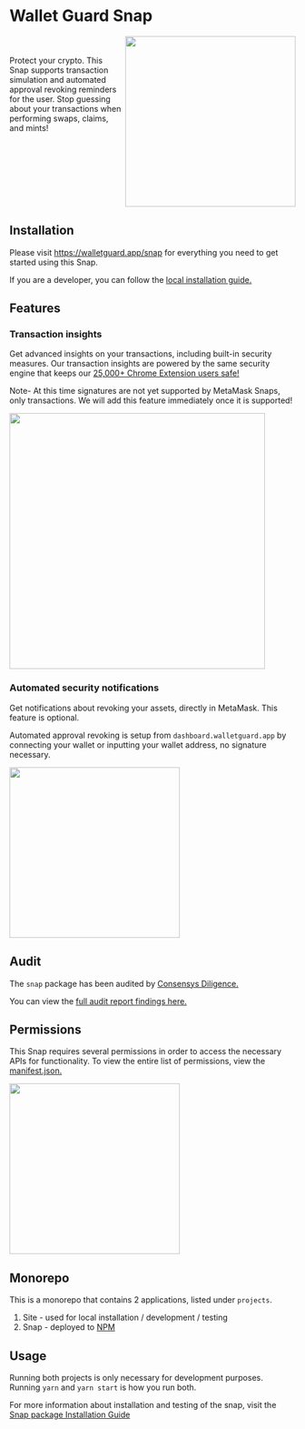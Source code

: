 # Wallet Guard Snap

<img src='https://cdn.walletguard.app/extension-assets/snap/snap-preview.png' height='300px' align='right' >

<br>
<br>
Protect your crypto. This Snap supports transaction simulation and automated approval revoking reminders for the user. Stop guessing about your transactions when performing swaps, claims, and mints!

<br clear="all">

## Installation

Please visit https://walletguard.app/snap for everything you need to get started using this Snap.

If you are a developer, you can follow the [local installation guide.](https://github.com/wallet-guard/wallet-guard-snap/tree/main/packages/snap#installation-guide)

## Features

### Transaction insights

Get advanced insights on your transactions, including built-in security measures. Our transaction insights are powered by the same security engine that keeps
our [25,000+ Chrome Extension users safe!](https://chrome.google.com/webstore/detail/wallet-guard-protect-your/pdgbckgdncnhihllonhnjbdoighgpimk)

Note- At this time signatures are not yet supported by MetaMask Snaps, only transactions. We will add this feature immediately once it is supported!

<img src='https://cdn.walletguard.app/extension-assets/snap/txn_with_warnings.png' height='450px' >

### Automated security notifications

Get notifications about revoking your assets, directly in MetaMask. This feature is optional.

Automated approval revoking is setup from `dashboard.walletguard.app` by connecting your wallet or inputting your wallet address, no signature necessary.

<img src='https://cdn.walletguard.app/extension-assets/snap/notifications.png' height='300px' >

## Audit

The `snap` package has been audited by [Consensys Diligence.](https://consensys.io/diligence/)

You can view the [full audit report findings here.](https://consensys.io/diligence/audits/2023/07/wallet-guard/)

## Permissions

This Snap requires several permissions in order to access the necessary APIs for functionality. To view the entire list of permissions, view the [manifest.json.](https://github.com/wallet-guard/wallet-guard-snap/blob/main/packages/snap/snap.manifest.json)

<img src='https://cdn.walletguard.app/extension-assets/snap/snap-permissions.png' height='300px' >

## Monorepo

This is a monorepo that contains 2 applications, listed under `projects`.

1. Site - used for local installation / development / testing
2. Snap - deployed to [NPM](https://www.npmjs.com/package/wallet-guard-snap)

## Usage

Running both projects is only necessary for development purposes. Running `yarn` and `yarn start` is how you run both.

For more information about installation and testing of the snap, visit the [Snap package Installation Guide](https://github.com/wallet-guard/wallet-guard-snap/tree/main/packages/snap#installation-guide)
